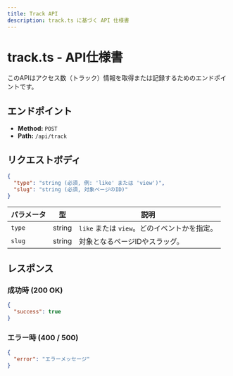 ```yaml
---
title: Track API
description: track.ts に基づく API 仕様書
---
```


# track.ts - API仕様書

このAPIはアクセス数（トラック）情報を取得または記録するためのエンドポイントです。

## エンドポイント

- **Method:** `POST`
- **Path:** `/api/track`

## リクエストボディ

```json
{
  "type": "string (必須, 例: 'like' または 'view')",
  "slug": "string (必須, 対象ページのID)"
}
```

| パラメータ | 型 | 説明 |
|------------|----|------|
| `type`     | string | `like` または `view`。どのイベントかを指定。 |
| `slug`     | string | 対象となるページIDやスラッグ。 |

## レスポンス

### 成功時 (200 OK)

```json
{
  "success": true
}
```

### エラー時 (400 / 500)

```json
{
  "error": "エラーメッセージ"
}
```
